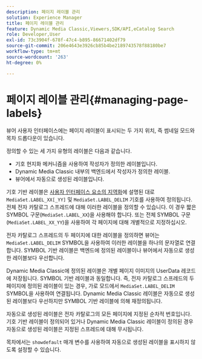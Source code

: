 ```yaml
---
description: 페이지 레이블 관리
solution: Experience Manager
title: 페이지 레이블 관리
feature: Dynamic Media Classic,Viewers,SDK/API,eCatalog Search
role: Developer,User
exl-id: 73c3904f-678f-47c4-b895-86671402df79
source-git-commit: 206e4643e3926cb85b4be2189743578f88180be7
workflow-type: tm+mt
source-wordcount: '263'
ht-degree: 0%

---
```


# 페이지 레이블 관리{#managing-page-labels}

뷰어 사용자 인터페이스에는 페이지 레이블이 표시되는 두 가지 위치, 즉 썸네일 모드와 목차 드롭다운이 있습니다.

정의할 수 있는 세 가지 유형의 레이블은 다음과 같습니다.

* 기호 현지화 메커니즘을 사용하여 작성자가 정의한 레이블입니다.
* Dynamic Media Classic 내부의 백엔드에서 작성자가 정의한 레이블.
* 뷰어에서 자동으로 생성된 레이블입니다.

기호 기반 레이블은 [사용자 인터페이스 요소의 지역화](../../c-html5-s7-aem-asset-viewers/c-html5-20-ecatalog-viewer-about/c-html5-20-ecatalog-viewer-localization.md#concept-cbfc39344c494eb7b9f6a272cff0cc74)에 설명된 대로 `MediaSet.LABEL_XX[_YY]` 및 `MediaSet.LABEL_DELIM` 기호를 사용하여 정의됩니다. 전체 전자 카탈로그 스프레드에 대해 이러한 레이블을 정의할 수 있습니다. 이 경우 짧은 SYMBOL 구문(`MediaSet.LABEL_XX`)을 사용해야 합니다. 또는 전체 SYMBOL 구문(`MediaSet.LABEL_XX_YY`)을 사용하여 각 페이지에 대해 개별적으로 지정하십시오.

전자 카탈로그 스프레드의 두 페이지에 대한 레이블을 정의하면 뷰어는 `MediaSet.LABEL_DELIM` SYMBOL을 사용하여 이러한 레이블을 하나의 문자열로 연결합니다. SYMBOL 기반 레이블은 백엔드에 정의된 레이블이나 뷰어에서 자동으로 생성한 레이블보다 우선합니다.

Dynamic Media Classic에 정의된 레이블은 개별 페이지 이미지의 UserData 레코드에 저장됩니다. SYMBOL 기반 레이블과 동일합니다. 즉, 전자 카탈로그 스프레드의 두 페이지에 정의된 레이블이 있는 경우, 가로 모드에서 `MediaSet.LABEL_DELIM` SYMBOL을 사용하여 연결됩니다. Dynamic Media Classic 레이블은 자동으로 생성된 레이블보다 우선하지만 SYMBOL 기반 레이블에 의해 재정의됩니다.

자동으로 생성된 레이블은 전자 카탈로그의 모든 페이지에 지정된 순차적 번호입니다. 기호 기반 레이블이 정의되어 있거나 Dynamic Media Classic 레이블이 정의된 경우 자동으로 생성된 레이블은 지정된 스프레드에 대해 무시됩니다.

목차에서는 `showdefault` 매개 변수를 사용하여 자동으로 생성된 레이블을 표시하지 않도록 설정할 수 있습니다.
